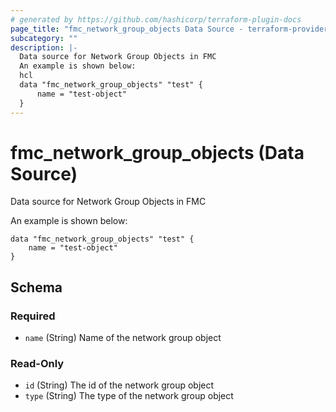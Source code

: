 ```yaml
---
# generated by https://github.com/hashicorp/terraform-plugin-docs
page_title: "fmc_network_group_objects Data Source - terraform-provider-fmc"
subcategory: ""
description: |-
  Data source for Network Group Objects in FMC
  An example is shown below:
  hcl
  data "fmc_network_group_objects" "test" {
      name = "test-object"
  }
---
```


# fmc_network_group_objects (Data Source)

Data source for Network Group Objects in FMC

An example is shown below: 
```hcl
data "fmc_network_group_objects" "test" {
	name = "test-object"
}
```



<!-- schema generated by tfplugindocs -->
## Schema

### Required

- `name` (String) Name of the network group object

### Read-Only

- `id` (String) The id of the network group object
- `type` (String) The type of the network group object


